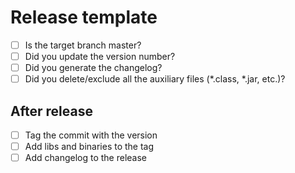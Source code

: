 # Release template

* [ ] Is the target branch master?
* [ ] Did you update the version number?
* [ ] Did you generate the changelog?
* [ ] Did you delete/exclude all the auxiliary files (*.class, *.jar, etc.)?

## After release
* [ ] Tag the commit with the version
* [ ] Add libs and binaries to the tag
* [ ] Add changelog to the release